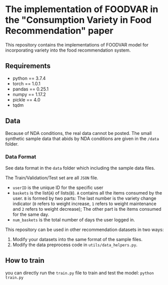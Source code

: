 # The implementation of FOODVAR in the "Consumption Variety in Food Recommendation" paper

This repository contains the implementations of FOODVAR model for incorporating variety into the food recommendation system.

## Requirements

- python == 3.7.4
- torch == 1.0.1
- pandas == 0.25.1
- numpy == 1.17.2
- pickle == 4.0
- tqdm


## Data

Because of NDA conditions, the real data cannot be posted. The small synthetic sample data that abids by NDA conditions are given in the `/data` folder.


### Data Format

See data format in the `data` folder which including the sample data files.

The Train/Validation/Test set are all `JSON` file.
- `userID` is the unique ID for the specific user
- `baskets` is the list(`A`) of lists(`B`). `A` contains all the items consumed by the user. `B` is formed by two parts: The last number is the variety change indicator (`0` refers to weight increase, `1` refers to weight maintenance and `2` refers to weight decrease); The other part is the items consumed for the same day. 
- `num_baskets` is the total number of days the user logged in.

This repository can be used in other recommendation datasets in two ways:
1. Modify your datasets into the same format of the sample files.
2. Modify the data preprocess code in `utils/data_helpers.py`.


## How to train
you can directly run the `train.py` file to train and test the model:
`python train.py`


